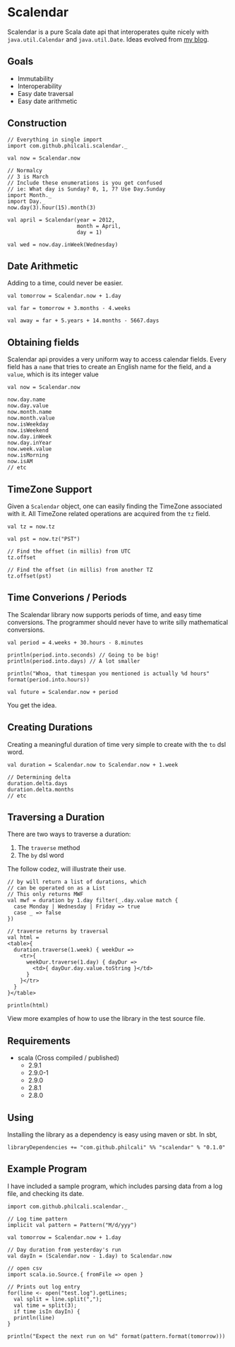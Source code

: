 # Scalendar

Scalendar is a pure Scala date api that interoperates quite nicely with
`java.util.Calendar` and `java.util.Date`. Ideas evolved from [my blog].

## Goals

  * Immutability
  * Interoperability
  * Easy date traversal
  * Easy date arithmetic

## Construction

    // Everything in single import
    import com.github.philcali.scalendar._

    val now = Scalendar.now

    // Normalcy
    // 3 is March
    // Include these enumerations is you get confused
    // ie: What day is Sunday? 0, 1, 7? Use Day.Sunday
    import Month._
    import Day._
    now.day(3).hour(15).month(3)

    val april = Scalendar(year = 2012,
                          month = April,
                          day = 1)

    val wed = now.day.inWeek(Wednesday)

## Date Arithmetic

Adding to a time, could never be easier.

    val tomorrow = Scalendar.now + 1.day

    val far = tomorrow + 3.months - 4.weeks

    val away = far + 5.years + 14.months - 5667.days

## Obtaining fields

Scalendar api provides a very uniform way to access calendar fields.
Every field has a `name` that tries to create an English name for the
field, and a `value`, which is its integer value

    val now = Scalendar.now

    now.day.name
    now.day.value
    now.month.name
    now.month.value
    now.isWeekday
    now.isWeekend
    now.day.inWeek
    now.day.inYear
    now.week.value
    now.isMorning
    now.isAM
    // etc

## TimeZone Support

Given a `Scalendar` object, one can easily finding the TimeZone associated
with it. All TimeZone related operations are acquired from the `tz` field.

    val tz = now.tz
   
    val pst = now.tz("PST")

    // Find the offset (in millis) from UTC
    tz.offset

    // Find the offset (in millis) from another TZ
    tz.offset(pst)    

## Time Converions / Periods

The Scalendar library now supports periods of time, and easy time conversions.
The programmer should never have to write silly mathematical conversions.

    val period = 4.weeks + 30.hours - 8.minutes

    println(period.into.seconds) // Going to be big!
    println(period.into.days) // A lot smaller
   
    println("Whoa, that timespan you mentioned is actually %d hours" format(period.into.hours))
 
    val future = Scalendar.now + period

You get the idea.

## Creating Durations

Creating a meaningful duration of time very simple to create with 
the `to` dsl word.

    val duration = Scalendar.now to Scalendar.now + 1.week

    // Determining delta 
    duration.delta.days
    duration.delta.months
    // etc

## Traversing a Duration

There are two ways to traverse a duration:

  1. The `traverse` method
  2. The `by` dsl word

  The follow codez, will illustrate their use.

    // by will return a list of durations, which
    // can be operated on as a List
    // This only returns MWF
    val mwf = duration by 1.day filter(_.day.value match {
      case Monday | Wednesday | Friday => true
      case _ => false
    })

    // traverse returns by traversal
    val html = 
    <table>{
      duration.traverse(1.week) { weekDur =>
        <tr>{
          weekDur.traverse(1.day) { dayDur =>
            <td>{ dayDur.day.value.toString }</td>
          }
        }</tr>
      }
    }</table>

    println(html)

View more examples of how to use the library in the test source file.

## Requirements

  * scala (Cross compiled / published)
    * 2.9.1
    * 2.9.0-1
    * 2.9.0 
    * 2.8.1 
    * 2.8.0

## Using

Installing the library as a dependency is easy using maven or sbt. In sbt,

    libraryDependencies += "com.github.philcali" %% "scalendar" % "0.1.0"

## Example Program

I have included a sample program, which includes parsing data from a
log file, and checking its date.

    import com.github.philcali.scalendar._

    // Log time pattern
    implicit val pattern = Pattern("M/d/yyy")

    val tomorrow = Scalendar.now + 1.day

    // Day duration from yesterday's run 
    val dayIn = (Scalendar.now - 1.day) to Scalendar.now

    // open csv
    import scala.io.Source.{ fromFile => open }

    // Prints out log entry 
    for(line <- open("test.log").getLines;
      val split = line.split(",");
      val time = split(3);
      if time isIn dayIn) {
      println(line)
    }

    println("Expect the next run on %d" format(pattern.format(tomorrow)))


[my blog]: http://philcalicode.blogspot.com/
